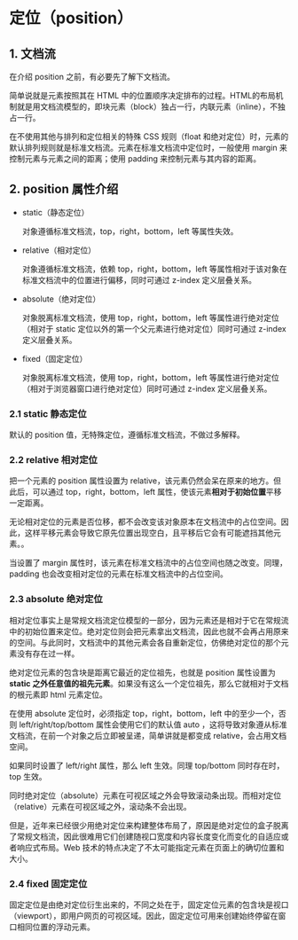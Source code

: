 # 定位（position）

## 1. 文档流

在介绍 position 之前，有必要先了解下文档流。

简单说就是元素按照其在 HTML 中的位置顺序决定排布的过程。HTML的布局机制就是用文档流模型的，即块元素（block）独占一行，内联元素（inline），不独占一行。

在不使用其他与排列和定位相关的特殊 CSS 规则（float 和绝对定位）时，元素的默认排列规则就是标准文档流。元素在标准文档流中定位时，一般使用 margin 来控制元素与元素之间的距离；使用 padding 来控制元素与其内容的距离。

## 2. position 属性介绍

* static（静态定位）

  对象遵循标准文档流，top，right，bottom，left 等属性失效。

* relative（相对定位）

  对象遵循标准文档流，依赖 top，right，bottom，left 等属性相对于该对象在标准文档流中的位置进行偏移，同时可通过 z-index 定义层叠关系。

* absolute（绝对定位）

  对象脱离标准文档流，使用 top，right，bottom，left 等属性进行绝对定位（相对于 static 定位以外的第一个父元素进行绝对定位）同时可通过 z-index 定义层叠关系。

* fixed（固定定位）

  对象脱离标准文档流，使用 top，right，bottom，left 等属性进行绝对定位（相对于浏览器窗口进行绝对定位）同时可通过 z-index 定义层叠关系。

### 2.1 static 静态定位

默认的 position 值，无特殊定位，遵循标准文档流，不做过多解释。

### 2.2 relative 相对定位

把一个元素的 position 属性设置为 relative，该元素仍然会呆在原来的地方。但此后，可以通过 top，right，bottom，left 属性，使该元素**相对于初始位置**平移一定距离。

无论相对定位的元素是否位移，都不会改变该对象原本在文档流中的占位空间。因此，这样平移元素会导致它原先位置出现空白，且平移后它会有可能遮挡其他元素。。

当设置了 margin 属性时，该元素在标准文档流中的占位空间也随之改变。同理，padding 也会改变相对定位的元素在标准文档流中的占位空间。

### 2.3 absolute 绝对定位

相对定位事实上是常规文档流定位模型的一部分，因为元素还是相对于它在常规流中的初始位置来定位。绝对定位则会把元素拿出文档流，因此也就不会再占用原来的空间。与此同时，文档流中的其他元素会各自重新定位，仿佛绝对定位的那个元素没有存在过一样。

绝对定位元素的包含块是距离它最近的定位祖先，也就是 position 属性设置为 **static 之外任意值的祖先元素**。如果没有这么一个定位祖先，那么它就相对于文档的根元素即 html 元素定位。

在使用 absolute 定位时，必须指定 top，right，bottom，left 中的至少一个，否则 left/right/top/bottom 属性会使用它们的默认值 auto ，这将导致对象遵从标准文档流，在前一个对象之后立即被呈递，简单讲就是都变成 relative，会占用文档空间。

如果同时设置了 left/right 属性，那么 left 生效。同理 top/bottom 同时存在时，top 生效。

同时绝对定位（absolute）元素在可视区域之外会导致滚动条出现。而相对定位（relative）元素在可视区域之外，滚动条不会出现。

但是，近年来已经很少用绝对定位来构建整体布局了，原因是绝对定位的盒子脱离了常规文档流，因此很难用它们创建随视口宽度和内容长度变化而变化的自适应或者响应式布局。Web 技术的特点决定了不太可能指定元素在页面上的确切位置和大小。

### 2.4 fixed 固定定位

固定定位是由绝对定位衍生出来的，不同之处在于，固定定位元素的包含块是视口（viewport），即用户网页的可视区域。因此，固定定位可用来创建始终停留在窗口相同位置的浮动元素。

